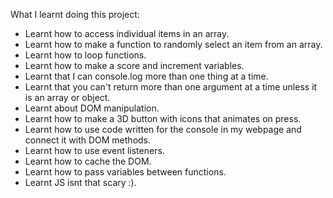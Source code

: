 What I learnt doing this project:

* Learnt how to access individual items in an array.
* Learnt how to make a function to randomly select an item from an array.
* Learnt how to loop functions.
* Learnt how to make a score and increment variables.
* Learnt that I can console.log more than one thing at a time.
* Learnt that you can't return more than one argument at a time unless it is an array or object.
* Learnt about DOM manipulation.
* Learnt how to make a 3D button with icons that animates on press.
* Learnt how to use code written for the console in my webpage and connect it with DOM methods.
* Learnt how to use event listeners.
* Learnt how to cache the DOM.
* Learnt how to pass variables between functions.
* Learnt JS isnt that scary :).
